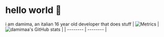 # hello world 👋
i am damima, an italian 16 year old developer that does stuff
| ![Metrics](https://github.com/damimaa/damimaa/blob/main/github-metrics.svg) | ![damimaa's GitHub stats](https://github-readme-stats.vercel.app/api?username=damimaa&theme=dark&show_icons=true) |
| -------- | -------- |
